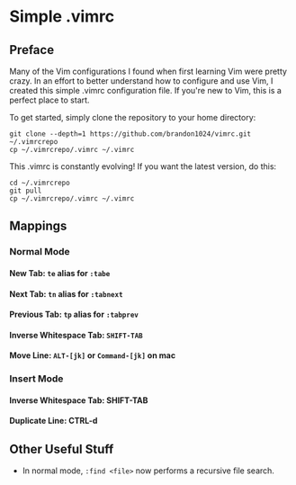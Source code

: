 # Simple .vimrc

## Preface
Many of the Vim configurations I found when first learning Vim were pretty crazy. In an effort to better understand how to configure and use Vim, I created this simple .vimrc configuration file. If you're new to Vim, this is a perfect place to start.

To get started, simply clone the repository to your home directory:

```
git clone --depth=1 https://github.com/brandon1024/vimrc.git ~/.vimrcrepo
cp ~/.vimrcrepo/.vimrc ~/.vimrc
```

This .vimrc is constantly evolving! If you want the latest version, do this:

```
cd ~/.vimrcrepo
git pull
cp ~/.vimrcrepo/.vimrc ~/.vimrc
```

## Mappings
### Normal Mode
#### New Tab: `te` alias for `:tabe`
#### Next Tab: `tn` alias for `:tabnext`
#### Previous Tab: `tp` alias for `:tabprev`
#### Inverse Whitespace Tab: `SHIFT-TAB`
#### Move Line: `ALT-[jk]` or `Command-[jk]` on mac

### Insert Mode
#### Inverse Whitespace Tab: SHIFT-TAB
#### Duplicate Line: CTRL-d

## Other Useful Stuff
- In normal mode, `:find <file>` now performs a recursive file search.
